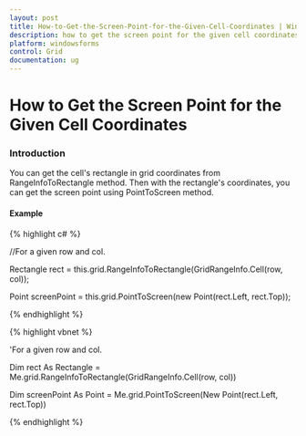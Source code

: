 ```yaml
---
layout: post
title: How-to-Get-the-Screen-Point-for-the-Given-Cell-Coordinates | Windows Forms | Syncfusion
description: how to get the screen point for the given cell coordinates
platform: windowsforms
control: Grid
documentation: ug
---
```


# How to Get the Screen Point for the Given Cell Coordinates

### Introduction

You can get the cell's rectangle in grid coordinates from RangeInfoToRectangle method. Then with the rectangle's coordinates, you can get the screen point using PointToScreen method.

#### Example

{% highlight c# %}



//For a given row and col.

Rectangle rect = this.grid.RangeInfoToRectangle(GridRangeInfo.Cell(row, col));

Point screenPoint = this.grid.PointToScreen(new Point(rect.Left, rect.Top));


{% endhighlight %}

{% highlight vbnet %}



'For a given row and col.

Dim rect As Rectangle = Me.grid.RangeInfoToRectangle(GridRangeInfo.Cell(row, col))

Dim screenPoint As Point = Me.grid.PointToScreen(New Point(rect.Left, rect.Top))


{% endhighlight %}


